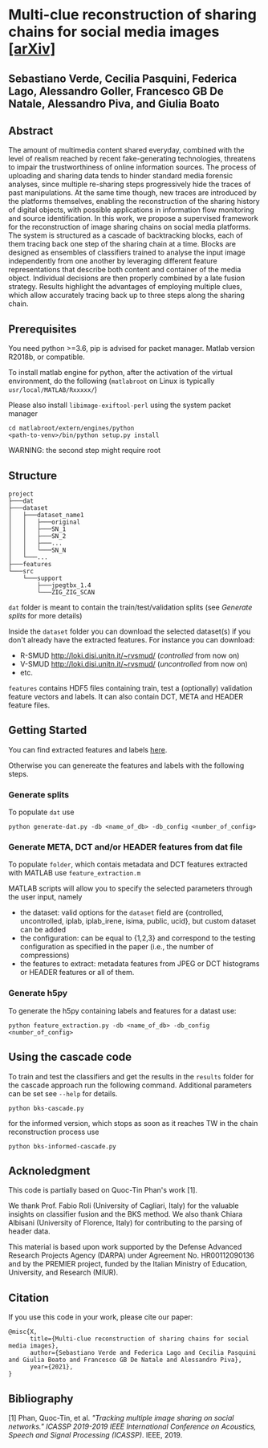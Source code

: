 # Multi-clue reconstruction of sharing chains for social media images [[arXiv]](http://arxiv.org/abs/2108.02515)

## Sebastiano Verde, Cecilia Pasquini, Federica Lago, Alessandro Goller, Francesco GB De Natale, Alessandro Piva, and Giulia Boato 

## Abstract

The amount of multimedia content shared everyday, combined with the level of realism reached by recent fake-generating technologies, threatens to impair the trustworthiness of online information sources. The process of uploading and sharing data tends to hinder standard media forensic analyses, since multiple re-sharing steps progressively hide the traces of past manipulations. At the same time though, new traces are introduced by the platforms themselves, enabling the reconstruction of the sharing history of digital objects, with possible applications in information flow monitoring and source identification. In this work, we propose a supervised framework for the reconstruction of image sharing chains on social media platforms. The system is structured as a cascade of backtracking blocks, each of them tracing back one step of the sharing chain at a time. Blocks are designed as ensembles of classifiers trained to analyse the input image independently from one another by leveraging different feature representations that describe both content and container of the media object. Individual decisions are then properly combined by a late fusion strategy. Results highlight the advantages of employing multiple clues, which allow accurately tracing back up to three steps along the sharing chain.

## Prerequisites

You need python >=3.6, pip is advised for packet manager.
Matlab version R2018b, or compatible.

To install matlab engine for python, after the activation of the virtual environment, do the following (`matlabroot` on Linux is typically `usr/local/MATLAB/Rxxxxx/`)

Please also install ``libimage-exiftool-perl`` using the system packet manager

```
cd matlabroot/extern/engines/python
<path-to-venv>/bin/python setup.py install
```
WARNING: the second step might require root

## Structure


```
project
├───dat
├───dataset
│   ├───dataset_name1
│   │   ├───original
│   │   ├───SN_1
│   │   ├───SN_2
│   │   ├───...
│   │   └───SN_N
│   └───...
├───features
└───src
    └───support
        ├───jpegtbx_1.4
        └───ZIG_ZIG_SCAN

```

`dat` folder is meant to contain the train/test/validation splits (see *Generate splits* for more details)

Inside the `dataset` folder you can download the selected dataset(s) if you don't already have the extracted features. For instance you can download:
* R-SMUD http://loki.disi.unitn.it/~rvsmud/ (_controlled_ from now on)
* V-SMUD http://loki.disi.unitn.it/~rvsmud/ (_uncontrolled_ from now on)
* etc.

`features` contains HDF5 files containing train, test a (optionally) validation feature vectors and labels.
It can also contain DCT, META and HEADER feature files.

## Getting Started

You can find extracted features and labels [here](https://drive.google.com/file/d/1t5gjDJdeFZeYvxR97NIKzWjGK3JNjy-G/view?usp=sharing).

Otherwise you can genereate the features and labels with the following steps.

### Generate splits

To populate `dat` use

```
python generate-dat.py -db <name_of_db> -db_config <number_of_config>

```

### Generate META, DCT and/or HEADER features from dat file


To populate `folder`, which contais metadata and DCT features extracted with MATLAB use  `feature_extraction.m`


MATLAB scripts will allow you to specify the selected parameters through the user input, namely
* the dataset: valid options for the `dataset` field are {controlled, uncontrolled, iplab, iplab_irene, isima, public, ucid}, but custom dataset can be added
* the configuration: can be equal to {1,2,3} and correspond to the testing configuration as specified in the paper (i.e., the number of compressions)
* the features to extract: metadata features from JPEG or DCT histograms or HEADER features or all of them.


### Generate h5py

To generate the h5py containing labels and features for a datast use:

```
python feature_extraction.py -db <name_of_db> -db_config <number_of_config>

```

## Using the cascade code

To train and test the classifiers and get the results in the `results` folder for the cascade approach run the following command. Additional parameters can be set see `--help` for details.

```
python bks-cascade.py
```
for the informed version, which stops as soon as it reaches TW in the chain reconstruction process use

```
python bks-informed-cascade.py
```

## Acknoledgment

This code is partially based on Quoc-Tin Phan's work [1].

We thank Prof. Fabio Roli (University of Cagliari, Italy) for the valuable insights on classifier fusion and the BKS method. We also thank Chiara Albisani (University of Florence, Italy) for contributing to the parsing of header data. 

This material is based upon work supported by the Defense Advanced Research Projects Agency (DARPA) under Agreement No. HR00112090136 and by the PREMIER project, funded by the Italian Ministry of Education, University, and Research (MIUR).


## Citation

If you use this code in your work, please cite our paper:


```
@misc{X,
      title={Multi-clue reconstruction of sharing chains for social media images}, 
      author={Sebastiano Verde and Federica Lago and Cecilia Pasquini and Giulia Boato and Francesco GB De Natale and Alessandro Piva},
      year={2021},
}
```

## Bibliography

[1] Phan, Quoc-Tin, et al. *"Tracking multiple image sharing on social networks." ICASSP 2019-2019 IEEE International Conference on Acoustics, Speech and Signal Processing (ICASSP)*. IEEE, 2019.